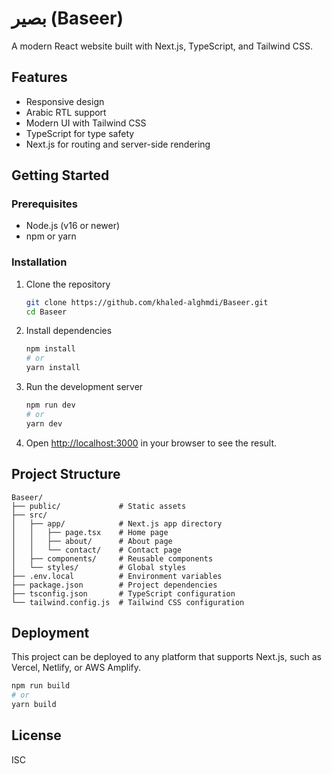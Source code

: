 # بصير (Baseer)

A modern React website built with Next.js, TypeScript, and Tailwind CSS.

## Features

- Responsive design
- Arabic RTL support
- Modern UI with Tailwind CSS
- TypeScript for type safety
- Next.js for routing and server-side rendering

## Getting Started

### Prerequisites

- Node.js (v16 or newer)
- npm or yarn

### Installation

1. Clone the repository
   ```bash
   git clone https://github.com/khaled-alghmdi/Baseer.git
   cd Baseer
   ```

2. Install dependencies
   ```bash
   npm install
   # or
   yarn install
   ```

3. Run the development server
   ```bash
   npm run dev
   # or
   yarn dev
   ```

4. Open [http://localhost:3000](http://localhost:3000) in your browser to see the result.

## Project Structure

```
Baseer/
├── public/             # Static assets
├── src/
│   ├── app/            # Next.js app directory
│   │   ├── page.tsx    # Home page
│   │   ├── about/      # About page
│   │   └── contact/    # Contact page
│   ├── components/     # Reusable components
│   └── styles/         # Global styles
├── .env.local          # Environment variables
├── package.json        # Project dependencies
├── tsconfig.json       # TypeScript configuration
└── tailwind.config.js  # Tailwind CSS configuration
```

## Deployment

This project can be deployed to any platform that supports Next.js, such as Vercel, Netlify, or AWS Amplify.

```bash
npm run build
# or
yarn build
```

## License

ISC

